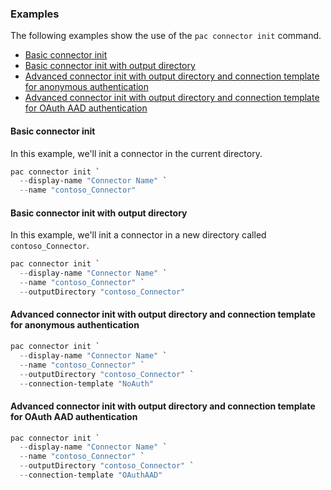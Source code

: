 ### Examples

The following examples show the use of the `pac connector init` command.

- [Basic connector init](#basic-connector-init)
- [Basic connector init with output directory](#basic-connector-init-with-output-directory)
- [Advanced connector init with output directory and connection template for anonymous authentication](#advanced-connector-init-with-output-directory-and-connection-template-for-anonymous-authentication)
- [Advanced connector init with output directory and connection template for OAuth AAD authentication](#advanced-connector-init-with-output-directory-and-connection-template-for-oauth-aad-authentication)

#### Basic connector init

In this example, we'll init a connector in the current directory.

```powershell
pac connector init `
  --display-name "Connector Name" `
  --name "contoso_Connector"
```

#### Basic connector init with output directory

In this example, we'll init a connector in a new directory called `contoso_Connector`.

```powershell
pac connector init `
  --display-name "Connector Name" `
  --name "contoso_Connector" `
  --outputDirectory "contoso_Connector"
```

#### Advanced connector init with output directory and connection template for anonymous authentication

```powershell
pac connector init `
  --display-name "Connector Name" `
  --name "contoso_Connector" `
  --outputDirectory "contoso_Connector" `
  --connection-template "NoAuth"
```

#### Advanced connector init with output directory and connection template for OAuth AAD authentication

```powershell
pac connector init `
  --display-name "Connector Name" `
  --name "contoso_Connector" `
  --outputDirectory "contoso_Connector" `
  --connection-template "OAuthAAD"
```

